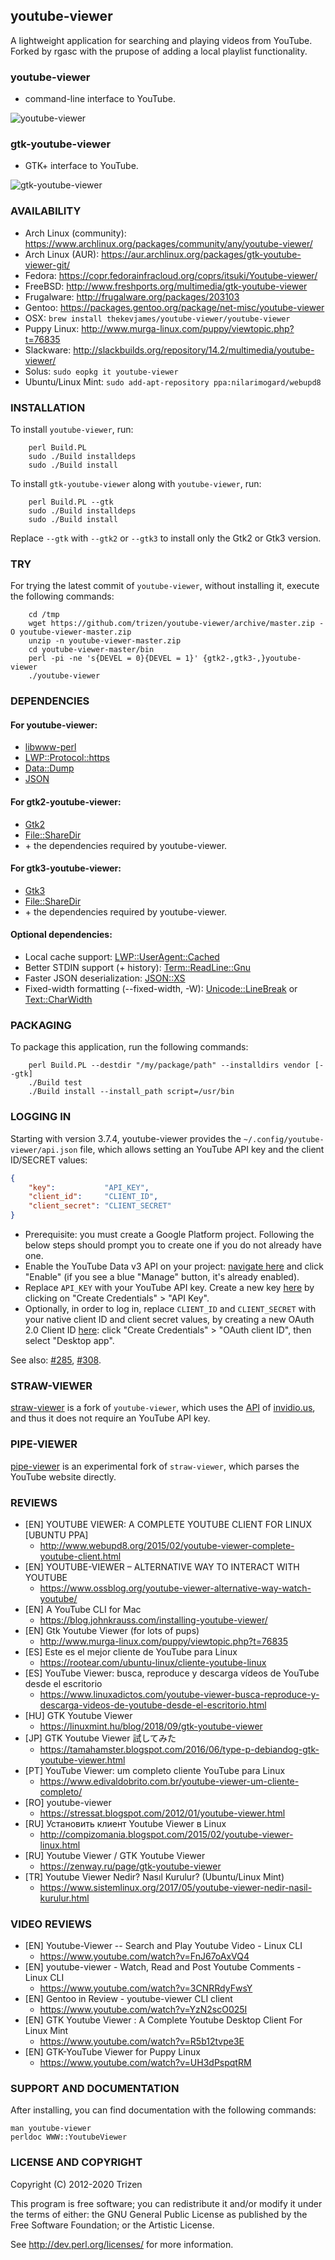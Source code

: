 ## youtube-viewer

A lightweight application for searching and playing videos from YouTube. Forked by rgasc with the
prupose of adding a local playlist functionality.

### youtube-viewer

* command-line interface to YouTube.

![youtube-viewer](https://user-images.githubusercontent.com/614513/97738550-6d0faf00-1ad6-11eb-84ec-d37f28073d9d.png)

### gtk-youtube-viewer

* GTK+ interface to YouTube.

![gtk-youtube-viewer](https://user-images.githubusercontent.com/614513/73046878-5cae1200-3e7c-11ea-87ac-9d769831026e.png)

### AVAILABILITY

* Arch Linux (community): https://www.archlinux.org/packages/community/any/youtube-viewer/
* Arch Linux (AUR): https://aur.archlinux.org/packages/gtk-youtube-viewer-git/
* Fedora: https://copr.fedorainfracloud.org/coprs/itsuki/Youtube-viewer/
* FreeBSD: http://www.freshports.org/multimedia/gtk-youtube-viewer
* Frugalware: http://frugalware.org/packages/203103
* Gentoo: https://packages.gentoo.org/package/net-misc/youtube-viewer
* OSX: `brew install thekevjames/youtube-viewer/youtube-viewer`
* Puppy Linux: http://www.murga-linux.com/puppy/viewtopic.php?t=76835
* Slackware: http://slackbuilds.org/repository/14.2/multimedia/youtube-viewer/
* Solus: `sudo eopkg it youtube-viewer`
* Ubuntu/Linux Mint: `sudo add-apt-repository ppa:nilarimogard/webupd8`

### INSTALLATION

To install `youtube-viewer`, run:

```console
    perl Build.PL
    sudo ./Build installdeps
    sudo ./Build install
```

To install `gtk-youtube-viewer` along with `youtube-viewer`, run:

```console
    perl Build.PL --gtk
    sudo ./Build installdeps
    sudo ./Build install
```

Replace `--gtk` with `--gtk2` or `--gtk3` to install only the Gtk2 or Gtk3 version.


### TRY

For trying the latest commit of `youtube-viewer`, without installing it, execute the following commands:

```console
    cd /tmp
    wget https://github.com/trizen/youtube-viewer/archive/master.zip -O youtube-viewer-master.zip
    unzip -n youtube-viewer-master.zip
    cd youtube-viewer-master/bin
    perl -pi -ne 's{DEVEL = 0}{DEVEL = 1}' {gtk2-,gtk3-,}youtube-viewer
    ./youtube-viewer
```


### DEPENDENCIES

#### For youtube-viewer:

* [libwww-perl](https://metacpan.org/release/libwww-perl)
* [LWP::Protocol::https](https://metacpan.org/release/LWP-Protocol-https)
* [Data::Dump](https://metacpan.org/release/Data-Dump)
* [JSON](https://metacpan.org/release/JSON)


#### For gtk2-youtube-viewer:

* [Gtk2](https://metacpan.org/release/Gtk2)
* [File::ShareDir](https://metacpan.org/release/File-ShareDir)
* \+ the dependencies required by youtube-viewer.

#### For gtk3-youtube-viewer:

* [Gtk3](https://metacpan.org/release/Gtk3)
* [File::ShareDir](https://metacpan.org/release/File-ShareDir)
* \+ the dependencies required by youtube-viewer.

#### Optional dependencies:

* Local cache support: [LWP::UserAgent::Cached](https://metacpan.org/release/LWP-UserAgent-Cached)
* Better STDIN support (+ history): [Term::ReadLine::Gnu](https://metacpan.org/release/Term-ReadLine-Gnu)
* Faster JSON deserialization: [JSON::XS](https://metacpan.org/release/JSON-XS)
* Fixed-width formatting (--fixed-width, -W): [Unicode::LineBreak](https://metacpan.org/release/Unicode-LineBreak) or [Text::CharWidth](https://metacpan.org/release/Text-CharWidth)


### PACKAGING

To package this application, run the following commands:

```console
    perl Build.PL --destdir "/my/package/path" --installdirs vendor [--gtk]
    ./Build test
    ./Build install --install_path script=/usr/bin
```

### LOGGING IN

Starting with version 3.7.4, youtube-viewer provides the `~/.config/youtube-viewer/api.json` file, which allows setting an YouTube API key and the client ID/SECRET values:

```json
{
    "key":           "API_KEY",
    "client_id":     "CLIENT_ID",
    "client_secret": "CLIENT_SECRET"
}
```

* Prerequisite: you must create a Google Platform project. Following the below steps should prompt you to create one if you do not already have one.
* Enable the YouTube Data v3 API on your project: [navigate here](https://console.developers.google.com/apis/library/youtube.googleapis.com) and click "Enable" (if you see a blue "Manage" button, it's already enabled).
* Replace `API_KEY` with your YouTube API key. Create a new key [here](https://console.developers.google.com/apis/credentials) by clicking on "Create Credentials" > "API Key".
* Optionally, in order to log in, replace `CLIENT_ID` and `CLIENT_SECRET` with your native client ID and client secret values, by creating a new OAuth 2.0 Client ID [here](https://console.developers.google.com/apis/api/youtube.googleapis.com/credentials): click "Create Credentials" > "OAuth client ID", then select "Desktop app".

See also: [#285](https://github.com/trizen/youtube-viewer/issues/285), [#308](https://github.com/trizen/youtube-viewer/issues/308).

### STRAW-VIEWER

[straw-viewer](https://github.com/trizen/straw-viewer) is a fork of `youtube-viewer`, which uses the [API](https://github.com/omarroth/invidious/wiki/API) of [invidio.us](https://invidio.us/), and thus it does not require an YouTube API key.

### PIPE-VIEWER

[pipe-viewer](https://github.com/trizen/pipe-viewer) is an experimental fork of `straw-viewer`, which parses the YouTube website directly.

### REVIEWS

* [EN] YOUTUBE VIEWER: A COMPLETE YOUTUBE CLIENT FOR LINUX [UBUNTU PPA]
    * http://www.webupd8.org/2015/02/youtube-viewer-complete-youtube-client.html
* [EN] YOUTUBE-VIEWER – ALTERNATIVE WAY TO INTERACT WITH YOUTUBE
    * https://www.ossblog.org/youtube-viewer-alternative-way-watch-youtube/
* [EN] A YouTube CLI for Mac
    * https://blog.johnkrauss.com/installing-youtube-viewer/
* [EN] Gtk Youtube Viewer (for lots of pups)
    * http://www.murga-linux.com/puppy/viewtopic.php?t=76835
* [ES] Este es el mejor cliente de YouTube para Linux
    * https://rootear.com/ubuntu-linux/cliente-youtube-linux
* [ES] YouTube Viewer: busca, reproduce y descarga vídeos de YouTube desde el escritorio
    * https://www.linuxadictos.com/youtube-viewer-busca-reproduce-y-descarga-videos-de-youtube-desde-el-escritorio.html
* [HU] GTK Youtube Viewer
    * https://linuxmint.hu/blog/2018/09/gtk-youtube-viewer
* [JP] GTK Youtube Viewer 試してみた
    * https://tamahamster.blogspot.com/2016/06/type-p-debiandog-gtk-youtube-viewer.html
* [PT] YouTube Viewer: um completo cliente YouTube para Linux
    * https://www.edivaldobrito.com.br/youtube-viewer-um-cliente-completo/
* [RO] youtube-viewer
    * https://stressat.blogspot.com/2012/01/youtube-viewer.html
* [RU] Установить клиент Youtube Viewer в Linux
    * http://compizomania.blogspot.com/2015/02/youtube-viewer-linux.html
* [RU] Youtube Viewer / GTK Youtube Viewer
    * https://zenway.ru/page/gtk-youtube-viewer
* [TR] Youtube Viewer Nedir? Nasıl Kurulur? (Ubuntu/Linux Mint)
    * https://www.sistemlinux.org/2017/05/youtube-viewer-nedir-nasil-kurulur.html

### VIDEO REVIEWS

* [EN] Youtube-Viewer -- Search and Play Youtube Video - Linux CLI
    * https://www.youtube.com/watch?v=FnJ67oAxVQ4
* [EN] youtube-viewer - Watch, Read and Post Youtube Comments - Linux CLI
    * https://www.youtube.com/watch?v=3CNRRdyFwsY
* [EN] Gentoo in Review - youtube-viewer CLI client
    * https://www.youtube.com/watch?v=YzN2scO025I
* [EN] GTK Youtube Viewer : A Complete Youtube Desktop Client For Linux Mint
    * https://www.youtube.com/watch?v=R5b12tvpe3E
* [EN] GTK-YouTube Viewer for Puppy Linux
    * https://www.youtube.com/watch?v=UH3dPspqtRM

### SUPPORT AND DOCUMENTATION

After installing, you can find documentation with the following commands:

    man youtube-viewer
    perldoc WWW::YoutubeViewer

### LICENSE AND COPYRIGHT

Copyright (C) 2012-2020 Trizen

This program is free software; you can redistribute it and/or modify it
under the terms of either: the GNU General Public License as published
by the Free Software Foundation; or the Artistic License.

See http://dev.perl.org/licenses/ for more information.
